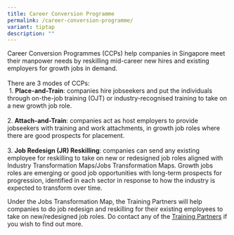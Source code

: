 ```yaml
---
title: Career Conversion Programme
permalink: /career-conversion-programme/
variant: tiptap
description: ""
---
```

<p>Career Conversion Programmes (CCPs) help companies in Singapore meet their
manpower needs by reskilling mid-career new hires and existing employers
for growth jobs in demand.
<br>
<br>There are 3 modes of CCPs:
<br>&nbsp;1. <strong>Place-and-Train</strong>:&nbsp;companies hire jobseekers
and put the individuals through on-the-job training (OJT) or industry-recognised
training to take on a new growth job role.&nbsp;
<br>
<br>2. <strong>Attach-and-Train</strong>:&nbsp;companies act as host employers
to provide jobseekers with training and work attachments, in growth job
roles where there are good prospects for placement.&nbsp;
<br>
<br>3. <strong>Job Redesign (JR) Reskilling</strong>:&nbsp;companies can send
any existing employee for reskilling to take on new or redesigned job roles
aligned with Industry Transformation Maps/Jobs Transformation Maps.&nbsp;Growth
jobs roles are emerging or good job opportunities with long-term prospects
for progression, identified in each sector in response to how the industry
is expected to transform over time.</p>
<p></p>
<p>Under the Jobs Transformation Map, the Training Partners will help companies
to do job redesign and reskilling for their existing employees to take
on new/redesigned job roles. Do contact any of the <a href="/training-partners/" rel="noopener noreferrer nofollow" target="_blank">Training Partners</a> if you wish to find out
more.</p>
<p></p>
<p></p>
<p>
<br>
</p>